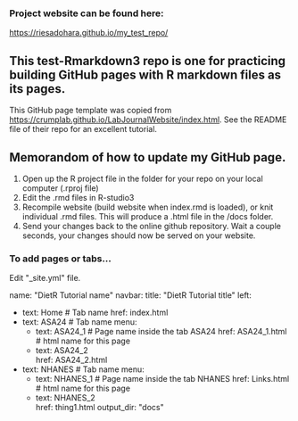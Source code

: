 ### Project website can be found here:
 https://riesadohara.github.io/my_test_repo/

## This test-Rmarkdown3 repo is one for practicing building GitHub pages with R markdown files as its pages.  
This GitHub page template was copied from https://crumplab.github.io/LabJournalWebsite/index.html.
See the README file of their repo for an excellent tutorial.

## Memorandom of how to update my GitHub page.

1. Open up the R project file in the folder for your repo on your local computer (.rproj file)
2. Edit the .rmd files in R-studio3
3. Recompile website (build website when index.rmd is loaded), or knit individual .rmd files. This will produce a .html file in the /docs folder. 
4. Send your changes back to the online github repository. Wait a couple seconds, your changes should now be served on your website.

### To add pages or tabs... 
Edit "_site.yml" file.

name: "DietR Tutorial name"
navbar:
  title: "DietR Tutorial title"
  left:
  - text: Home             # Tab name
    href: index.html
  - text: ASA24            # Tab name
    menu:
    - text: ASA24_1            # Page name inside the tab ASA24
      href: ASA24_1.html       # html name for this page
    - text: ASA24_2             
      href: ASA24_2.html       
  - text: NHANES           # Tab name
    menu:
    - text: NHANES_1           # Page name inside the tab NHANES
      href: Links.html         # html name for this page
    - text: NHANES_2           
      href: thing1.html
output_dir: "docs"
